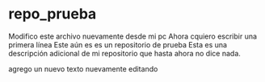 # repo_pruebaModifico este archivo nuevamente desde mi pcAhora cquiero escribir una primera líneaEste aún es es un repositorio de pruebaEsta es una descripción adicional de mi repositorio que hasta ahora no dice nada.agrego un nuevo textonuevamente editando